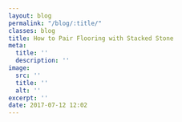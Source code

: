 ```yaml
---
layout: blog
permalink: "/blog/:title/"
classes: blog
title: How to Pair Flooring with Stacked Stone
meta:
  title: ''
  description: ''
image:
  src: ''
  title: ''
  alt: ''
excerpt: ''
date: 2017-07-12 12:02
---
```

